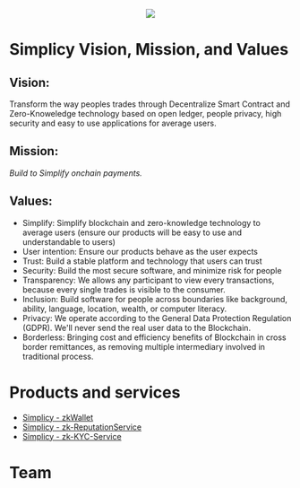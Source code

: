 <p align="center"><img src="width="280px""</p>

# Simplicy Vision, Mission, and Values
## **Vision:**

Transform the way peoples trades through Decentralize Smart Contract and Zero-Knoweledge technology based on open ledger, people privacy, high security and easy to use applications for average users.

## **Mission:** 
*Build to Simplify onchain payments.*

## **Values:**
- Simplify: Simplify blockchain and zero-knowledge technology to average users (ensure our products will be easy to use and understandable to users)
- User intention: Ensure our products behave as the user expects
- Trust: Build a stable platform and technology that users can trust
- Security: Build the most secure software, and minimize risk for people 
- Transparency: We allows any participant to view every transactions, because every single trades is visible to the consumer. 
- Inclusion: Build software for people across boundaries like background, ability, language, location, wealth, or computer literacy.
- Privacy: We operate according to the General Data Protection Regulation (GDPR). We'll never send the real user data to the Blockchain.
- Borderless: Bringing cost and efficiency benefits of Blockchain in cross border remittances, as removing multiple intermediary involved in traditional process.


# Products and services
- [Simplicy - zkWallet](zkWallet.md)
- [Simplicy - zk-ReputationService](zk-ReputationService.MD)
- [Simplicy - zk-KYC-Service](zk-KYC-Service.MD)

# Team

